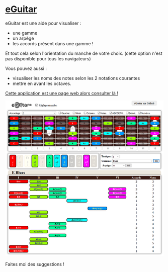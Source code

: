 # [eGuitar](http://raphpell.github.io/eGuitar/)

eGuitar est une aide pour visualiser :
- une gamme
- un arpège
- les accords présent dans une gamme !

Et tout cela selon l'orientation du manche de votre choix.
(cette option n'est pas disponible pour tous les navigateurs)

Vous pouvez aussi  :
- visualiser les noms des notes selon les 2 notations courantes
- mettre en avant les octaves.

[Cette application est une page web alors consulter là !](http://raphpell.github.io/eGuitar/)

[![Preview](https://github.com/raphpell/eGuitar/raw/gh-pages/preview1.png "allez y !")](http://raphpell.github.io/eGuitar/)

Faites moi des suggestions !
